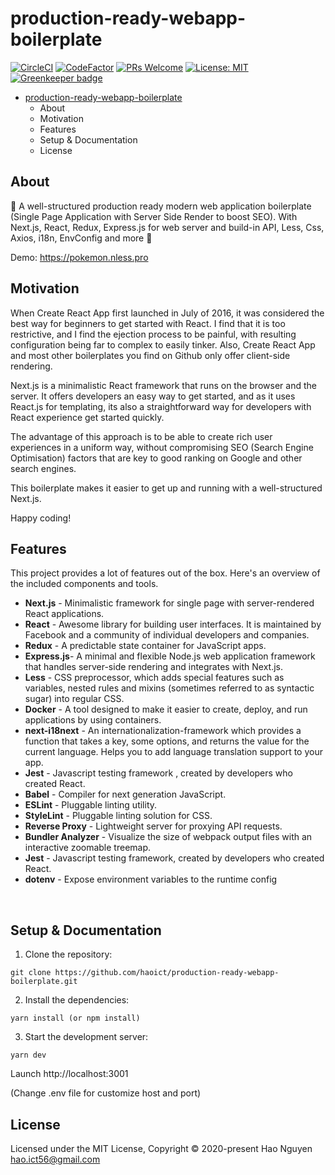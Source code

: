 # production-ready-webapp-boilerplate

[![CircleCI](https://circleci.com/gh/haoict/production-ready-webapp-boilerplate/tree/master.svg?style=svg)](https://circleci.com/gh/haoict/production-ready-webapp-boilerplate/tree/master)
[![CodeFactor](https://www.codefactor.io/repository/github/haoict/production-ready-webapp-boilerplate/badge)](https://www.codefactor.io/repository/github/haoict/production-ready-webapp-boilerplate)
[![PRs Welcome](https://img.shields.io/badge/PRs-welcome-brightgreen.svg?style=flat-square)](http://makeapullrequest.com)
[![License: MIT](https://img.shields.io/badge/license-MIT-blue.svg)](https://github.com/haoict/production-ready-webapp-boilerplate/blob/master/LICENSE)
[![Greenkeeper badge](https://badges.greenkeeper.io/haoict/production-ready-webapp-boilerplate.svg)](https://greenkeeper.io/)

<!-- vscode-markdown-toc -->

- [production-ready-webapp-boilerplate](#production-ready-webapp-boilerplate)
  - [<a name='About'></a>About](#about)
  - [<a name='Motivation'></a>Motivation](#motivation)
  - [<a name='Features'></a>Features](#features)
  - [<a name='SetupDocumentation'></a>Setup & Documentation](#setup--documentation)
  - [<a name='License'></a>License](#license)

<!-- vscode-markdown-toc-config
	numbering=false
	autoSave=true
	/vscode-markdown-toc-config -->
<!-- /vscode-markdown-toc -->

## <a name='About'></a>About

🚀 A well-structured production ready modern web application boilerplate (Single Page Application with Server Side Render to boost SEO). With Next.js, React, Redux, Express.js for web server and build-in API, Less, Css, Axios, i18n, EnvConfig and more 🚀

Demo: https://pokemon.nless.pro

## <a name='Motivation'></a>Motivation

When Create React App first launched in July of 2016, it was considered the best way for beginners to get started with React.
I find that it is too restrictive, and I find the ejection process to be painful, with resulting configuration being far to complex to easily tinker.
Also, Create React App and most other boilerplates you find on Github only offer client-side rendering.

Next.js is a minimalistic React framework that runs on the browser and the server. It offers developers an easy way to get started, and as it uses React.js for templating, its also a straightforward way for developers with React experience get started quickly.

The advantage of this approach is to be able to create rich user experiences in a uniform way, without compromising SEO (Search Engine Optimisation) factors that are key to good ranking on Google and other search engines.

This boilerplate makes it easier to get up and running with a well-structured Next.js.

Happy coding!

## <a name='Features'></a>Features

This project provides a lot of features out of the box. Here's an overview of the included components and tools.

- **Next.js** - Minimalistic framework for single page with server-rendered React applications.
- **React** - Awesome library for building user interfaces. It is maintained by Facebook and a community of individual developers and companies.
- **Redux** - A predictable state container for JavaScript apps.
- **Express.js**- A minimal and flexible Node.js web application framework that handles server-side rendering and integrates with Next.js.
- **Less** - CSS preprocessor, which adds special features such as variables, nested rules and mixins (sometimes referred to as syntactic sugar) into regular CSS.
- **Docker** - A tool designed to make it easier to create, deploy, and run applications by using containers.
- **next-i18next** - An internationalization-framework which provides a function that takes a key, some options, and returns the value for the current language. Helps you to add language translation support to your app.
- **Jest** - Javascript testing framework , created by developers who created React.
- **Babel** - Compiler for next generation JavaScript.
- **ESLint** - Pluggable linting utility.
- **StyleLint** - Pluggable linting solution for CSS.
- **Reverse Proxy** - Lightweight server for proxying API requests.
- **Bundler Analyzer** - Visualize the size of webpack output files with an interactive zoomable treemap.
- **Jest** - Javascript testing framework, created by developers who created React.
- **dotenv** - Expose environment variables to the runtime config

<br/>

## <a name='SetupDocumentation'></a>Setup & Documentation

1. Clone the repository:

```
git clone https://github.com/haoict/production-ready-webapp-boilerplate.git
```

2. Install the dependencies:

```
yarn install (or npm install)
```

3. Start the development server:

```
yarn dev
```

Launch http://localhost:3001

(Change .env file for customize host and port)

## <a name='License'></a>License

Licensed under the MIT License, Copyright © 2020-present Hao Nguyen <hao.ict56@gmail.com>
